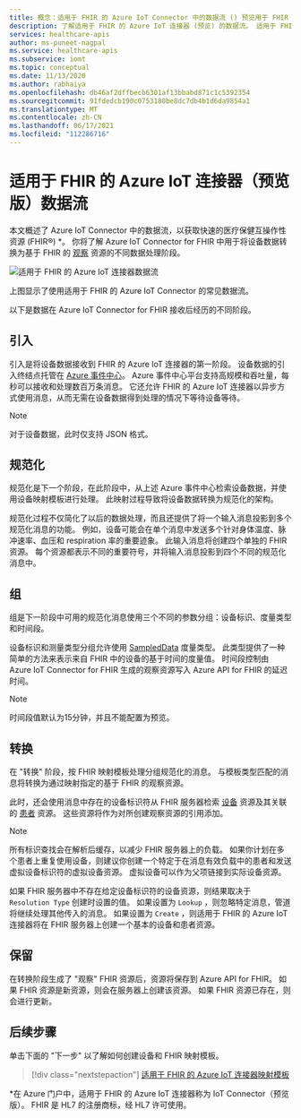 ```yaml
---
title: 概念：适用于 FHIR 的 Azure IoT Connector 中的数据流 () 预览用于 FHIR 的 Azure API 的功能
description: 了解适用于 FHIR 的 Azure IoT 连接器 (预览) 的数据流。 适用于 FHIR 的 Azure IoT 连接器 (预览版) 引入、标准化、分组、转换，并将 IoMT 数据保存到 Azure API for FHIR 中。
services: healthcare-apis
author: ms-puneet-nagpal
ms.service: healthcare-apis
ms.subservice: iomt
ms.topic: conceptual
ms.date: 11/13/2020
ms.author: rabhaiya
ms.openlocfilehash: db46af2dffbecb6301af13bbabd871c1c5392354
ms.sourcegitcommit: 91fdedcb190c0753180be8dc7db4b1d6da9854a1
ms.translationtype: MT
ms.contentlocale: zh-CN
ms.lasthandoff: 06/17/2021
ms.locfileid: "112286716"
---
```

# <a name="azure-iot-connector-for-fhir-preview-data-flow"></a>适用于 FHIR 的 Azure IoT 连接器（预览版）数据流

本文概述了 Azure IoT Connector 中的数据流，以获取快速的医疗保健互操作性资源 (FHIR&#174;) *。 你将了解 Azure IoT Connector for FHIR 中用于将设备数据转换为基于 FHIR 的 [观察](https://www.hl7.org/fhir/observation.html) 资源的不同数据处理阶段。

![适用于 FHIR 的 Azure IoT 连接器数据流](media/concepts-iot-data-flow/iot-connector-data-flow.png)

上图显示了使用适用于 FHIR 的 Azure IoT Connector 的常见数据流。 

以下是数据在 Azure IoT Connector for FHIR 接收后经历的不同阶段。

## <a name="ingest"></a>引入
引入是将设备数据接收到 FHIR 的 Azure IoT 连接器的第一阶段。 设备数据的引入终结点托管在 [Azure 事件中心](../../event-hubs/index.yml)。 Azure 事件中心平台支持高规模和吞吐量，每秒可以接收和处理数百万条消息。 它还允许 FHIR 的 Azure IoT 连接器以异步方式使用消息，从而无需在设备数据得到处理的情况下等待设备等待。

> [!NOTE]
> 对于设备数据，此时仅支持 JSON 格式。

## <a name="normalize"></a>规范化
规范化是下一个阶段，在此阶段中，从上述 Azure 事件中心检索设备数据，并使用设备映射模板进行处理。 此映射过程导致将设备数据转换为规范化的架构。 

规范化过程不仅简化了以后的数据处理，而且还提供了将一个输入消息投影到多个规范化消息的功能。 例如，设备可能会在单个消息中发送多个针对身体温度、脉冲速率、血压和 respiration 率的重要迹象。 此输入消息将创建四个单独的 FHIR 资源。 每个资源都表示不同的重要符号，并将输入消息投影到四个不同的规范化消息中。

## <a name="group"></a>组
组是下一阶段中可用的规范化消息使用三个不同的参数分组：设备标识、度量类型和时间段。

设备标识和测量类型分组允许使用 [SampledData](https://www.hl7.org/fhir/datatypes.html#SampledData) 度量类型。 此类型提供了一种简单的方法来表示来自 FHIR 中的设备的基于时间的度量值。 时间段控制由 Azure IoT Connector for FHIR 生成的观察资源写入 Azure API for FHIR 的延迟时间。

> [!NOTE]
> 时间段值默认为15分钟，并且不能配置为预览。

## <a name="transform"></a>转换
在 "转换" 阶段，按 FHIR 映射模板处理分组规范化的消息。 与模板类型匹配的消息将转换为通过映射指定的基于 FHIR 的观察资源。

此时，还会使用消息中存在的设备标识符从 FHIR 服务器检索 [设备](https://www.hl7.org/fhir/device.html) 资源及其关联的 [患者](https://www.hl7.org/fhir/patient.html) 资源。 这些资源将作为对所创建观察资源的引用添加。

> [!NOTE]
> 所有标识查找会在解析后缓存，以减少 FHIR 服务器上的负载。 如果你计划在多个患者上重复使用设备，则建议你创建一个特定于在消息有效负载中的患者和发送虚拟设备标识符的虚拟设备资源。 虚拟设备可以作为父项链接到实际设备资源。

如果 FHIR 服务器中不存在给定设备标识符的设备资源，则结果取决于 `Resolution Type` 创建时设置的值。 如果设置为 `Lookup` ，则忽略特定消息，管道将继续处理其他传入的消息。 如果设置为 `Create` ，则适用于 FHIR 的 Azure IoT 连接器将在 FHIR 服务器上创建一个基本的设备和患者资源。  

## <a name="persist"></a>保留
在转换阶段生成了 "观察" FHIR 资源后，资源将保存到 Azure API for FHIR。 如果 FHIR 资源是新资源，则会在服务器上创建该资源。 如果 FHIR 资源已存在，则会进行更新。

## <a name="next-steps"></a>后续步骤

单击下面的 "下一步" 以了解如何创建设备和 FHIR 映射模板。

>[!div class="nextstepaction"]
>[适用于 FHIR 的 Azure IoT 连接器映射模板](iot-mapping-templates.md)

*在 Azure 门户中，适用于 FHIR 的 Azure IoT 连接器称为 IoT Connector（预览版）。 FHIR 是 HL7 的注册商标，经 HL7 许可使用。 